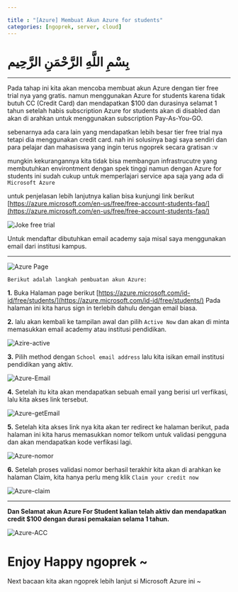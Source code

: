 ```yaml
---

title : "[Azure] Membuat Akun Azure for students"
categories: [ngoprek, server, cloud]
---
```


# بِسْمِ اللَّهِ الرَّحْمَنِ الرَّحِيم

---

Pada tahap ini kita akan mencoba membuat akun Azure dengan tier free trial nya yang gratis. namun menggunakan Azure for students karena tidak butuh CC (Credit Card) dan mendapatkan $100 dan durasinya selamat 1 tahun setelah habis subscription Azure for students akan di disabled dan akan di arahkan untuk menggunakan subscription Pay-As-You-GO.

sebenarnya ada cara lain yang mendapatkan lebih besar tier free trial nya tetapi dia menggunakan credit card. nah ini solusinya bagi saya sendiri dan para pelajar dan mahasiswa yang ingin terus ngoprek secara gratisan :v

mungkin kekurangannya kita tidak bisa membangun infrastrucutre yang membutuhkan environtment dengan spek tinggi namun dengan Azure for students ini sudah cukup untuk memperlajari service apa saja yang ada di 
`Microsoft Azure`

untuk penjelasan lebih lanjutnya kalian bisa kunjungi link berikut 
[https://azure.microsoft.com/en-us/free/free-account-students-faq/](https://azure.microsoft.com/en-us/free/free-account-students-faq/)

![Joke free trial](https://pics.me.me/start-your-free-trial-please-enter-credit-card-information-start-40701687.png)


Untuk mendaftar dibutuhkan email academy saja misal saya menggunakan email dari institusi kampus.

-----
![Azure Page](https://lh4.googleusercontent.com/OqfWN32ac79M7CxROqf3Wm5KqpgVT0hpDzqrGG36E_emBUcswqKaEp9XNfOUU2C2EPwi4fZnbx7PP4gWOWa-TojYw-bGuZ5Rhdw2qe4Q4Z0cARZWBMsp7nktw7bB8lGqE6ItIhORC5L-LNjfLg)

`Berikut adalah langkah pembuatan akun Azure:`

 **1.** Buka Halaman page berikut [https://azure.microsoft.com/id-id/free/students/](https://azure.microsoft.com/id-id/free/students/) Pada halaman ini kita harus sign in terlebih dahulu dengan email biasa.


**2.**  lalu akan kembali ke tampilan awal dan pilih `Active Now` dan akan di minta memasukkan email academy atau institusi pendidikan.

![Azire-active](https://raw.githubusercontent.com/ammarun11/ammarun11.github.io/master/static/img/_posts/Azure-active.png)

**3.** Pilih method dengan `School email address` lalu kita isikan email institusi pendidikan yang aktiv. 

![Azure-Email](https://raw.githubusercontent.com/ammarun11/ammarun11.github.io/master/static/img/_posts/Azure-email.png)

**4.** Setelah itu kita akan mendapatkan sebuah email yang berisi url verfikasi, lalu kita akses link tersebut.

![Azure-getEmail](https://raw.githubusercontent.com/ammarun11/ammarun11.github.io/master/static/img/_posts/Azure-getEmail.png)

**5.** Setelah kita akses link nya kita akan ter redirect ke halaman berikut, pada halaman ini kita harus memasukkan nomor telkom untuk validasi pengguna dan akan mendapatkan kode verfikasi lagi.

![Azure-nomor](https://raw.githubusercontent.com/ammarun11/ammarun11.github.io/master/static/img/_posts/Azure-nomor.png)

**6.** Setelah proses validasi nomor berhasil terakhir kita akan di arahkan ke halaman Claim, kita hanya perlu meng klik `Claim your credit now`

![Azure-claim](https://raw.githubusercontent.com/ammarun11/ammarun11.github.io/master/static/img/_posts/Azure-Claim.png)

-----
**Dan Selamat akun Azure For Student kalian telah aktiv dan mendapatkan credit $100 dengan durasi pemakaian selama 1 tahun.**

![Azure-ACC](https://raw.githubusercontent.com/ammarun11/ammarun11.github.io/master/static/img/_posts/Azure-ACC.png)

# Enjoy Happy ngoprek ~

Next bacaan kita akan ngoprek lebih lanjut si Microsoft Azure ini ~